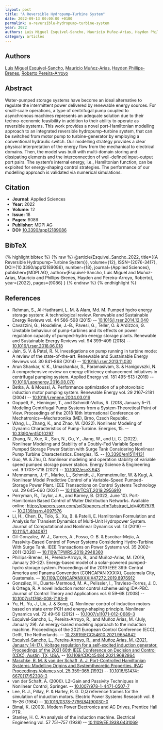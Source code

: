 ```yaml
---
layout: post
title: "A Reversible Hydropump–Turbine System"
date: 2022-09-13 00:00:00 +0100
permalink: a-reversible-hydropump-turbine-system
year: 2022
authors: Luis Miguel Esquivel-Sancho, Mauricio Muñoz-Arias, Hayden Phillips-Brenes, Roberto Pereira-Arroyo
category: articles
---
```

 
## Authors
[Luis Miguel Esquivel-Sancho](authors/luis_miguel_esquivel_sancho), [Mauricio Muñoz-Arias](authors/mauricio_munoz_arias), [Hayden Phillips-Brenes](authors/hayden_phillips_brenes), [Roberto Pereira-Arroyo](authors/roberto_pereira_arroyo)
 
## Abstract
Water-pumped storage systems have become an ideal alternative to regulate the intermittent power delivered by renewable energy sources. For small-scale operations, a type of centrifugal pump coupled to asynchronous machines represents an adequate solution due to their techno-economic feasibility in addition to their ability to operate as reversible systems. This work provides a novel port-Hamiltonian modelling approach to an integrated reversible hydropump–turbine system, that can be switched from motor pump to turbine-generator by employing a conventional hydraulic switch. Our modelling strategy provides a clear physical interpretation of the energy flow from the mechanical to electrical domains. Then, the model was built with multi-domain storing and dissipating elements and the interconnection of well-defined input–output port pairs. The system’s internal energy, i.e., Hamiltonian function, can be exploited for energy-shaping control strategies. The performance of our modelling approach is validated via numerical simulations.
 
## Citation
- **Journal:** Applied Sciences
- **Year:** 2022
- **Volume:** 12
- **Issue:** 18
- **Pages:** 9086
- **Publisher:** MDPI AG
- **DOI:** [10.3390/app12189086](https://doi.org/10.3390/app12189086)
 
## BibTeX
{% highlight bibtex %}
{% raw %}
@article{Esquivel_Sancho_2022,
  title={{A Reversible Hydropump–Turbine System}},
  volume={12},
  ISSN={2076-3417},
  DOI={10.3390/app12189086},
  number={18},
  journal={Applied Sciences},
  publisher={MDPI AG},
  author={Esquivel-Sancho, Luis Miguel and Muñoz-Arias, Mauricio and Phillips-Brenes, Hayden and Pereira-Arroyo, Roberto},
  year={2022},
  pages={9086}
}
{% endraw %}
{% endhighlight %}
 
## References
- Rehman, S., Al-Hadhrami, L. M. & Alam, Md. M. Pumped hydro energy storage system: A technological review. Renewable and Sustainable Energy Reviews vol. 44 586–598 (2015) -- [10.1016/j.rser.2014.12.040](https://doi.org/10.1016/j.rser.2014.12.040)
- Cavazzini, G., Houdeline, J.-B., Pavesi, G., Teller, O. & Ardizzon, G. Unstable behaviour of pump-turbines and its effects on power regulation capacity of pumped-hydro energy storage plants. Renewable and Sustainable Energy Reviews vol. 94 399–409 (2018) -- [10.1016/j.rser.2018.06.018](https://doi.org/10.1016/j.rser.2018.06.018)
- Jain, S. V. & Patel, R. N. Investigations on pump running in turbine mode: A review of the state-of-the-art. Renewable and Sustainable Energy Reviews vol. 30 841–868 (2014) -- [10.1016/j.rser.2013.11.030](https://doi.org/10.1016/j.rser.2013.11.030)
- Arun Shankar, V. K., Umashankar, S., Paramasivam, S. & Hanigovszki, N. A comprehensive review on energy efficiency enhancement initiatives in centrifugal pumping system. Applied Energy vol. 181 495–513 (2016) -- [10.1016/j.apenergy.2016.08.070](https://doi.org/10.1016/j.apenergy.2016.08.070)
- Betka, A. & Moussi, A. Performance optimization of a photovoltaic induction motor pumping system. Renewable Energy vol. 29 2167–2181 (2004) -- [10.1016/j.renene.2004.03.016](https://doi.org/10.1016/j.renene.2004.03.016)
- Goppelt, F., Hieninger, T., and Schmidt-Vollus, R. (2018, January 5–7). Modeling Centrifugal Pump Systems from a System-Theoretical Point of View. Proceedings of the 2018 18th International Conference on Mechatronics—Mechatronika (ME), Brno, Czech Republic.
- Wang, L., Zhang, K., and Zhao, W. (2022). Nonlinear Modeling of Dynamic Characteristics of Pump-Turbine. Energies, 15. -- [10.3390/en15010297](https://doi.org/10.3390/en15010297)
- Zhang, N., Xue, X., Sun, N., Gu, Y., Jiang, W., and Li, C. (2022). Nonlinear Modeling and Stability of a Doubly-Fed Variable Speed Pumped Storage Power Station with Surge Tank Considering Nonlinear Pump Turbine Characteristics. Energies, 15. -- [10.3390/en15114131](https://doi.org/10.3390/en15114131)
- Guo, W. & Zhu, D. Nonlinear modeling and operation stability of variable speed pumped storage power station. Energy Science &amp; Engineering vol. 9 1703–1718 (2021) -- [10.1002/ese3.943](https://doi.org/10.1002/ese3.943)
- Mennemann, J.-F., Marko, L., Schmidt, J., Kemmetmuller, W. & Kugi, A. Nonlinear Model Predictive Control of a Variable-Speed Pumped-Storage Power Plant. IEEE Transactions on Control Systems Technology vol. 29 645–660 (2021) -- [10.1109/TCST.2019.2956910](https://doi.org/10.1109/TCST.2019.2956910)
- Perryman, R., Taylor, J.A., and Karney, B. (2022, June 10). Port-Hamiltonian Based Control of Water Distribution Networks. Available online: https://papers.ssrn.com/sol3/papers.cfm?abstract_id=4097576. -- [10.2139/ssrn.4097576](https://doi.org/10.2139/ssrn.4097576)
- Li, H., Chen, D., Tolo, S., Xu, B. & Patelli, E. Hamiltonian Formulation and Analysis for Transient Dynamics of Multi-Unit Hydropower System. Journal of Computational and Nonlinear Dynamics vol. 13 (2018) -- [10.1115/1.4040871](https://doi.org/10.1115/1.4040871)
- Gil-Gonzalez, W. J., Garces, A., Fosso, O. B. & Escobar-Mejia, A. Passivity-Based Control of Power Systems Considering Hydro-Turbine With Surge Tank. IEEE Transactions on Power Systems vol. 35 2002–2011 (2020) -- [10.1109/TPWRS.2019.2948360](https://doi.org/10.1109/TPWRS.2019.2948360)
- Phillips-Brenes, H., Pereira-Arroyo, R., and Muñoz-Arias, M. (2019, January 20–22). Energy-based model of a solar-powered pumped-hydro storage system. Proceedings of the 2019 IEEE 39th Central America and Panama Convention (CONCAPAN XXXIX), Guatemala City, Guatemala. -- [10.1109/CONCAPANXXXIX47272.2019.8976912](https://doi.org/10.1109/CONCAPANXXXIX47272.2019.8976912)
- González, H., Duarte-Mermoud, M. A., Pelissier, I., Travieso-Torres, J. C. & Ortega, R. A novel induction motor control scheme using IDA-PBC. Journal of Control Theory and Applications vol. 6 59–68 (2008) -- [10.1007/s11768-008-7193-9](https://doi.org/10.1007/s11768-008-7193-9)
- Yu, H., Yu, J., Liu, J. & Song, Q. Nonlinear control of induction motors based on state error PCH and energy-shaping principle. Nonlinear Dynamics vol. 72 49–59 (2012) -- [10.1007/s11071-012-0689-3](https://doi.org/10.1007/s11071-012-0689-3)
- Esquivel-Sancho, L., Pereira-Arroyo, R., and Muñoz Arias, M. (July, January 29). An energy-based modeling approach to the induction machine. Proceedings of the 2021 European Control Conference (ECC), Delft, The Netherlands. -- [10.23919/ECC54610.2021.9654842](https://doi.org/10.23919/ECC54610.2021.9654842)
- [Esquivel-Sancho, L., Pereira-Arroyo, R., and Muñoz Arias, M. (2021, January 14–17). Voltage regulation for a self-excited induction generator. Proceedings of the 2021 60th IEEE Conference on Decision and Control (CDC), Austin, TX, USA.](voltage-regulation-for-a-self-excited-induction-generator) -- [10.1109/CDC45484.2021.9682864](https://doi.org/10.1109/CDC45484.2021.9682864)
- [Maschke, B. M. & van der Schaft, A. J. Port-Controlled Hamiltonian Systems: Modelling Origins and Systemtheoretic Properties. IFAC Proceedings Volumes vol. 25 359–365 (1992)](port-controlled-hamiltonian-systems-modelling-origins-and-systemtheoretic-properties-92) -- [10.1016/S1474-6670(17)52308-3](https://doi.org/10.1016/S1474-6670(17)52308-3)
- van der Schaft, A. (2000). L2-Gain and Passivity Techniques in Nonlinear Control, Springer. -- [10.1007/978-1-4471-0507-7](https://doi.org/10.1007/978-1-4471-0507-7)
- Lee, R. J., Pillay, P. & Harley, R. G. D,Q reference frames for the simulation of induction motors. Electric Power Systems Research vol. 8 15–26 (1984) -- [10.1016/0378-7796(84)90030-0](https://doi.org/10.1016/0378-7796(84)90030-0)
- Bimal, K. (2003). Modern Power Electronics and AC Drives, Prentice Hall PTR.
- Stanley, H. C. An analysis of the induction machine. Electrical Engineering vol. 57 751–757 (1938) -- [10.1109/EE.1938.6431069](https://doi.org/10.1109/EE.1938.6431069)

